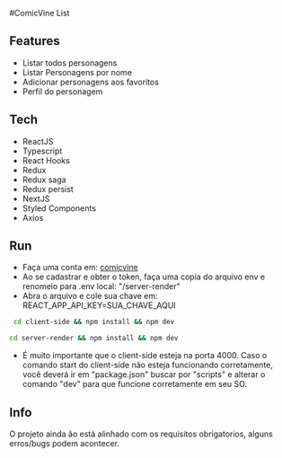 #ComicVine List

## Features
- Listar todos personagens
- Listar Personagens por nome
- Adicionar personagens aos favoritos
- Perfil do personagem

## Tech
- ReactJS
- Typescript
- React Hooks
- Redux
- Redux saga
- Redux persist
- NextJS
- Styled Components
- Axios

## Run

- Faça uma conta em: [comicvine](https://comicvine.gamespot.com/api/)
- Ao se cadastrar e obter o token, faça uma copia do arquivo env e renomeio para .env local: "/server-render"
- Abra o arquivo e cole sua chave em: REACT_APP_API_KEY=SUA_CHAVE_AQUI
```sh
 cd client-side && npm install && npm dev
```
```sh
cd server-render && npm install && npm dev
```
- É muito importante que o client-side esteja na porta 4000. Caso o comando start do client-side não esteja funcionando corretamente, você deverá ir em "package.json" buscar por "scripts" e alterar o comando "dev" para que funcione corretamente em seu SO.

## Info

O projeto ainda ão está alinhado com os requisitos obrigatorios, alguns erros/bugs podem acontecer.